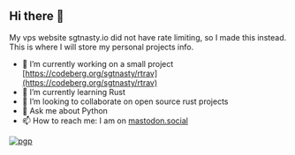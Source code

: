 ## Hi there 👋

<!--
**sgtnasty/sgtnasty** is a ✨ _special_ ✨ repository because its `README.md` (this file) appears on your GitHub profile.

Here are some ideas to get you started:

- 🔭 I’m currently working on ...
- 🌱 I’m currently learning ...
- 👯 I’m looking to collaborate on ...
- 🤔 I’m looking for help with ...
- 💬 Ask me about ...
- 📫 How to reach me: ...
- 😄 Pronouns: ...
- ⚡ Fun fact: ...
-->
My vps website sgtnasty.io did not have rate limiting, so I made this instead. This is where
I will store my personal projects info.

- 🔭 I’m currently working on a small project [https://codeberg.org/sgtnasty/rtrav](https://codeberg.org/sgtnasty/rtrav)
- 🌱 I’m currently learning Rust
- 👯 I’m looking to collaborate on open source rust projects
- 💬 Ask me about Python
- 📫 How to reach me: I am on <a rel="me" href="https://mastodon.social/@sgtnasty">mastodon.social</a>

[![pgp](https://img.shields.io/badge/pgp-0x9C1AAB32E3C808E4?style=flat&labelColor=545454&color=313131)](https://raw.githubusercontent.com/sgtnasty/sgtnasty/refs/heads/main/RonaldoNascimento_0xE3C808E4_public.asc) 
